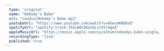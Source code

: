 ```yaml
---
  type: 'original'
  name: "Nobody's Babe"
  url: "/audio/Nobody's Babe.mp3"
  youtubeUrl: "https://www.youtube.com/watch?v=A5wcmKWODo8"
  spotifyUrl: "spotify:track:76SLW8hZKanbLstVSl4gwA"
  appleMusicUrl: "https://music.apple.com/us/album/nobodys-babe-single/1497863141"
  recordingType: 'live'
  published: true
---
```

